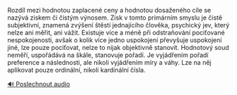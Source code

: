 
Rozdíl mezi hodnotou zaplacené ceny a hodnotou dosaženého cíle se nazývá ziskem či čistým výnosem. Zisk v tomto primárním smyslu je čistě subjektivní, znamená zvýšení štěstí jednajícího člověka, psychický jev, který nelze ani měřit, ani vážit. Existuje více a méně při odstraňování pociťované nespokojenosti, avšak o kolik více jedno uspokojení převyšuje uspokojení jiné, lze pouze pociťovat, nelze to nijak objektivně stanovit. Hodnotový soud neměří, uspořádává na škále, stanovuje pořadí. Je vyjádřením pořadí preference a následnosti, ale nikoli vyjádřením míry a váhy. Lze na něj aplikovat pouze ordinální, nikoli kardinální čísla.

[🔊 Poslechnout audio](/data/7-paragraphs/audio/chapter_26/para_006-Rozdl-mezi-hodnotou-zaplacen-ceny-a-hodnotou-dos.mp3)
